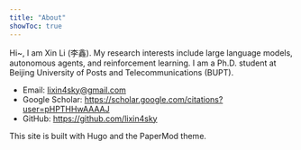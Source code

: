 ```yaml
---
title: "About"
showToc: true
---
```


Hi~, I am Xin Li (李鑫). My research interests include large language models, autonomous agents, and reinforcement learning. I am a Ph.D. student at Beijing University of Posts and Telecommunications (BUPT).

- Email: lixin4sky@gmail.com
- Google Scholar: https://scholar.google.com/citations?user=pHPTHHwAAAAJ
- GitHub: https://github.com/lixin4sky

This site is built with Hugo and the PaperMod theme.

